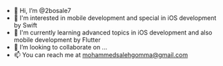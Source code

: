 - 👋 Hi, I’m @2bosale7
- 👀 I'm interested in mobile development and special in iOS development by Swift
- 🌱 I'm currently learning advanced topics in iOS development and also mobile development by Flutter
- 💞️ I’m looking to collaborate on ...
- 📫 You can reach me at mohammedsalehgomma@gmail.com

<!---
2bosale7/2bosale7 is a ✨ special ✨ repository because its `README.md` (this file) appears on your GitHub profile.
You can click the Preview link to take a look at your changes.
--->
